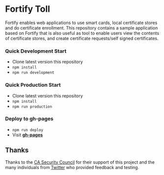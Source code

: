 # Fortify Toll
Fortify enables web applications to use smart cards, local certificate stores and do certificate enrollment. This repository contains a sample application based on Fortify that is also useful as tool to enable users view the contents of certificate stores, and create certificate requests/self signed certificates. 

### Quick Development Start

 * Clone latest version this repository
 * `npm install`
 * `npm run development`
 
### Quick Production Start

 * Clone latest version this repository
 * `npm install`
 * `npm run production`

### Deploy to gh-pages

 * `npm run deploy`
 * Visit **[gh-pages](https://peculiarventures.github.io/fortify-web/)**
 
 
 ## Thanks
Thanks to the [CA Security Council](https://casecurity.org/) for their support of this project and the many individuals from [Twitter](https://twitter.com/rmhrisk) who provided feedback and testing.
